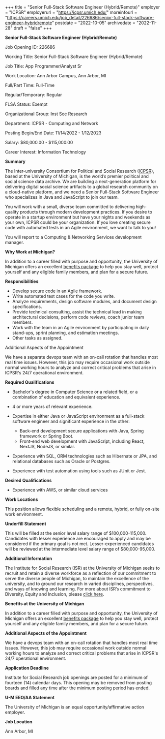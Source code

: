 +++
title = "Senior Full-Stack Software Engineer (Hybrid/Remote)"
employer = "ICPSR"
employerurl = "https://icpsr.umich.edu/"
moreinfourl = "https://careers.umich.edu/job_detail/226686/senior-full-stack-software-engineer-hybridremote"
postdate = "2022-10-05"
archivedate = "2022-11-28"
draft = "false"
+++

**Senior Full-Stack Software Engineer (Hybrid/Remote)**


Job Opening ID: 226686

Working Title: Senior Full-Stack Software Engineer (Hybrid/Remote)

Job Title: App Programmer/Analyst Sr

Work Location: Ann Arbor Campus, Ann Arbor, MI

Full/Part Time: Full-Time

Regular/Temporary: Regular

FLSA Status: Exempt

Organizational Group: Inst Soc Research

Department: ICPSR - Computing and Network

Posting Begin/End Date:
11/14/2022 - 1/12/2023

Salary: $80,000.00 - $115,000.00

Career Interest: Information Technology

**Summary**

The Inter-university Consortium for Political and Social Research ([ICPSR](https://www.icpsr.umich.edu)), based at the University of Michigan, is the world’s premier political and social science data archive.  We are building a next-generation platform for delivering digital social science artifacts to a global research community on a cloud-native platform, and we need a Senior Full-Stack Software Engineer who specializes in Java and JavaScript to join our team. 

You will work with a small, diverse team committed to delivering high-quality products through modern development practices. If you desire to operate in a startup environment but have your nights and weekends as your own, ICPSR could be your organization. If you love creating secure code with automated tests in an Agile environment, we want to talk to you!

You will report to a Computing & Networking Services development manager. 

**Why Work at Michigan?**

In addition to a career filled with purpose and opportunity, the University of Michigan offers an excellent [benefits package](https://hr.umich.edu/benefits-wellness) to help you stay well, protect yourself and any eligible family members, and plan for a secure future.

**Responsibilities**

- Develop secure code in an Agile framework.
- Write automated test cases for the code you write.
- Analyze requirements, design software modules, and document design specifications.
- Provide technical consulting, assist the technical lead in making architectural decisions, perform code reviews, coach junior team members.
- Work with the team in an Agile environment by participating in daily stand-ups, sprint planning, and estimation meetings.
- Other tasks as assigned.

Additional Aspects of the Appointment  

We have a separate devops team with an on-call rotation that handles most real time issues.  However, this job may require occasional work outside normal working hours to analyze and correct critical problems that arise in ICPSR's 24/7 operational environment.

**Required Qualifications**

- Bachelor's degree in Computer Science or a related field, or a combination of education and equivalent experience.
- 4 or more years of relevant experience.
- Expertise in either Java or JavaScript environment as a full-stack software engineer and significant experience in the other:	
  - Back-end development secure applications with Java, Spring framework or Spring Boot.
  - Front-end web development with JavaScript, including React, NextJS, NodeJS, or similar.

- Experience with SQL, ORM technologies such as Hibernate or JPA, and relational databases such as Oracle or Postgres.
- Experience with test automation using tools such as JUnit or Jest.

**Desired Qualifications**

- Experience with AWS, or similar cloud services 

**Work Locations**

This position allows flexible scheduling and a remote, hybrid, or fully on-site work environment.

**Underfill Statement**

This will be filled at the senior level salary range of $100,000-115,000. Candidates with lesser experience are encouraged to apply and may be considered if the primary goal is not met. Lesser-experienced candidates will be reviewed at the intermediate level salary range of $80,000-95,000.

**Additional Information**

The Institute for Social Research (ISR) at the University of Michigan seeks to recruit and retain a diverse workforce as a reflection of our commitment to serve the diverse people of Michigan, to maintain the excellence of the university, and to ground our research in varied disciplines, perspectives, and ways of knowing and learning. For more about ISR’s commitment to Diversity, Equity and Inclusion, please [click here](https://isr.umich.edu/about/diversity/).

**Benefits at the University of Michigan**

In addition to a career filled with purpose and opportunity, the University of Michigan offers an excellent [benefits package](https://hr.umich.edu/benefits-wellness) to help you stay well, protect yourself and any eligible family members, and plan for a secure future.

**Additional Aspects of the Appointment**

We have a devops team with an on-call rotation that handles most real time issues.  However, this job may require occasional work outside normal working hours to analyze and correct critical problems that arise in ICPSR's 24/7 operational environment.

**Application Deadline**

Institute for Social Research job openings are posted for a minimum of fourteen (14) calendar days. This opening may be removed from posting boards and filled any time after the minimum posting period has ended.

**U-M EEO/AA Statement**

The University of Michigan is an equal opportunity/affirmative action employer.

**Job Location**

Ann Arbor, MI
